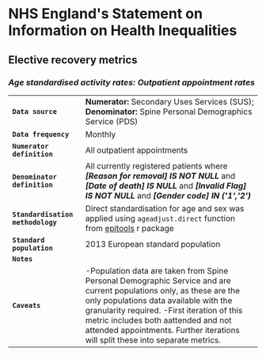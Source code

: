 # NHS England's Statement on Information on Health Inequalities
## Elective recovery metrics
### _Age standardised activity rates: Outpatient appointment rates_

|||
| ------ | ------ |
| **`Data source`** | **Numerator:** Secondary Uses Services (SUS); **Denominator:** Spine Personal Demographics Service (PDS) |
| **`Data frequency`** | Monthly |
| **`Numerator definition`** | All outpatient appointments |
| **`Denominator definition`** | All currently registered patients where **_[Reason for removal] IS NOT NULL_** and **_[Date of death] IS NULL_** and **_[Invalid Flag] IS NOT NULL_** and **_[Gender code] IN ('1','2')_** |
|**`Standardisation methodology`**|Direct standardisation for age and sex was applied using `ageadjust.direct` function from [epitools](https://cran.r-project.org/web/packages/epitools/index.html) r package|
|**`Standard population`**|2013 European standard population|
| **`Notes`** |  |
| **`Caveats`** | -Population data are taken from Spine Personal Demographic Service and are current populations only, as these are the only populations data available with the granularity required.  -First iteration of this metric includes both aattended and not attended appointments. Further iterations will split these into separate metrics.|

